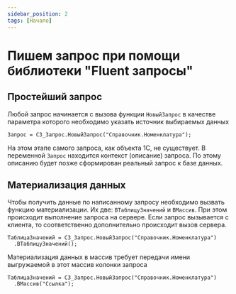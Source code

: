 ```yaml
---
sidebar_position: 2
tags: [Начало]
---
```


# Пишем запрос при помощи библиотеки "Fluent запросы"

## Простейший запрос

Любой запрос начинается с вызова функции `НовыйЗапрос` в качестве параметра которого необходимо указать источник выбираемых данных

```bsl
Запрос = СЗ_Запрос.НовыйЗапрос("Справочник.Номенклатура");
```

На этом этапе самого запроса, как объекта 1С, не существует. В переменной `Запрос` находится контекст (описание) запроса. По этому описанию будет позже сформирован реальный запрос к базе данных.

## Материализация данных

Чтобы получить данные по написанному запросу необходимо вызвать функцию материализации. Их две: `ВТаблицуЗначений` и `ВМассив`. При этом происходит выполнение запроса на сервере. Если запрос вызывается с клиента, то соответственно дополнительно происходит вызов сервера.

```bsl
ТаблицаЗначений = СЗ_Запрос.НовыйЗапрос("Справочник.Номенклатура")
  .ВТаблицуЗначений();
```

Материализация данных в массив требует передачи имени выгружаемой в этот массив колонки запроса

```bsl
ТаблицаЗначений = СЗ_Запрос.НовыйЗапрос("Справочник.Номенклатура")
  .ВМассив("Ссылка");
```
